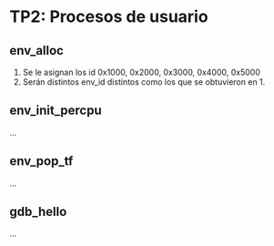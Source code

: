 TP2: Procesos de usuario
========================

env_alloc
---------

1. Se le asignan los id 0x1000, 0x2000, 0x3000, 0x4000, 0x5000
2. Serán distintos env_id distintos como los que se obtuvieron en 1.


env_init_percpu
---------------

...


env_pop_tf
----------

...


gdb_hello
---------

...
